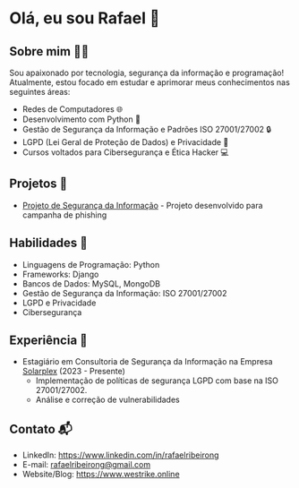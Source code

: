 # Olá, eu sou Rafael 👋

## Sobre mim 🙋‍♂️

Sou apaixonado por tecnologia, segurança da informação e programação! Atualmente, estou focado em estudar e aprimorar meus conhecimentos nas seguintes áreas:

- Redes de Computadores 🌐
- Desenvolvimento com Python 🐍
- Gestão de Segurança da Informação e Padrões ISO 27001/27002 🔒
- LGPD (Lei Geral de Proteção de Dados) e Privacidade 📜
- Cursos voltados para Cibersegurança e Ética Hacker 💻

## Projetos 🚀

- [Projeto de Segurança da Informação](https://wordpress.com/post/westrik.wordpress.com/563) - Projeto desenvolvido para campanha de phishing

## Habilidades 🔧

- Linguagens de Programação: Python
- Frameworks: Django 
- Bancos de Dados: MySQL, MongoDB
- Gestão de Segurança da Informação: ISO 27001/27002
- LGPD e Privacidade
- Cibersegurança

## Experiência 💼

- Estagiário em Consultoria de Segurança da Informação na Empresa [Solarplex](https://www.solarplex.com.br/) (2023 - Presente)
  - Implementação de políticas de segurança LGPD com base na ISO 27001/27002.
  - Análise e correção de vulnerabilidades

## Contato 📬

- LinkedIn: https://www.linkedin.com/in/rafaelribeirong
- E-mail: rafaelribeirong@gmail.com
- Website/Blog: https://www.westrike.online



